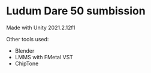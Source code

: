 # Ludum Dare 50 sumbission

Made with Unity 2021.2.12f1

Other tools used:

- Blender
- LMMS with FMetal VST
- ChipTone
